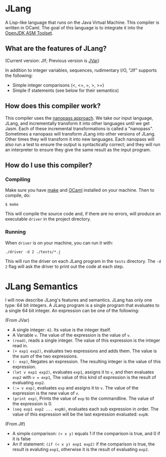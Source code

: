 # JLang
A Lisp-like language that runs on the Java Virtual Machine.
This compiler is written in OCaml. The goal of this language
is to integrate it into the [OpenJDK ASM Toolset](https://github.com/openjdk/asmtools).

## What are the features of JLang?
(Current version: JIf; Previous version is [JVar](./docs/README.md))

In addition to integer variables, sequences, rudimentary I/O,
"JIf" supports the following:

* Simple integer comparisons (<, <=, =, >, >=)
* Simple if statements (see below for their semantics)


## How does this compiler work?
This compiler uses the [nanopass approach](https://github.com/IUCompilerCourse/Essentials-of-Compilation).
We take our input language, JLang, and incrementally transform it into
other languages until we get Jasm. Each of these incremental transformations
is called a "nanopass". Sometimes a nanopass will transform JLang into other
versions of JLang. Other times they will transform it into new languages.
Each nanopass will also run a test to ensure the output is syntactically
correct; and they will run an interpreter to ensure they give the same result
as the input program.

## How do I use this compiler?

### Compiling
Make sure you have [make](https://linux.die.net/man/1/make) and
[OCaml](https://ocaml.org/) installed on your machine. Then to compile,
do:

`$ make`

This will compile the source code and, if there are no errors, will produce
an executable `driver` in the project directory.

### Running
When `driver` is on your machine, you can run it with:

`./driver -d 2 ./tests/*.j`

This will run the driver on each JLang program in the `tests` directory.
The `-d 2` flag will ask the driver to print out the code at each step.

# JLang Semantics
I will now describe JLang's features and semantics.
JLang has only one type: 64 bit integers. A JLang program is a single program
that evaluates to a single 64 bit integer. An expression can be one
of the following:

(From JVar)
* A single integer: `42`. Its value is the integer itself.
* A Variable `v`. The value of the expression is the value of `v`.
* `(read)`, reads a single integer. The value of this expression is the integer read in.
* `(+ exp1 exp2)`, evaluates two expressions and adds them. The value is the sum of
  the two expressions.
* `(- exp)`, Negates an expression. The resulting integer is the value of this expression.
* `(let v exp1 exp2)`, evaluates `exp1`, assigns it to `v`, and then evaluates `exp2` with
  `v = exp1`, The value of this kind of expression is the result of evaluating `exp2`.
* `(:= v exp)`, evaluates `exp` and assigns it to `v`. The value of the expression is
  the new value of `v`.
* `(print exp)`, Prints the value of `exp` to the commandline. The value of the expression
  is 0.
* `(seq exp1 exp2 ... expN)`, evaluates each sub expression in order. The value of this expression
  will be the last expression evaluated: `expN`.

(From JIf)
* A simple comparison: `(< x y)` equals 1 if the comparison is true, and 0 if it is false
* An if statement: `(if (< x y) exp1 exp2)` if the comparison is true, the result is evaluting `exp1`,
  otherwise it is the result of evaluating `exp2`.
